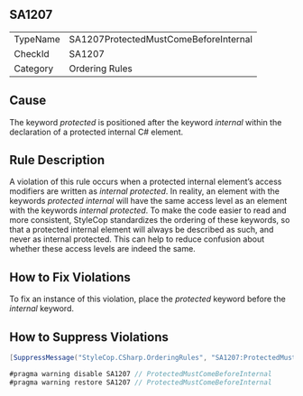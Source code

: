 ﻿## SA1207

<table>
<tr>
  <td>TypeName</td>
  <td>SA1207ProtectedMustComeBeforeInternal</td>
</tr>
<tr>
  <td>CheckId</td>
  <td>SA1207</td>
</tr>
<tr>
  <td>Category</td>
  <td>Ordering Rules</td>
</tr>
</table>

## Cause

The keyword *protected* is positioned after the keyword *internal* within the declaration of a protected internal C# element.

## Rule Description

A violation of this rule occurs when a protected internal element’s access modifiers are written as *internal protected*. In reality, an element with the keywords *protected internal* will have the same access level as an element with the keywords *internal protected*. To make the code easier to read and more consistent, StyleCop standardizes the ordering of these keywords, so that a protected internal element will always be described as such, and never as internal protected. This can help to reduce confusion about whether these access levels are indeed the same.

## How to Fix Violations

To fix an instance of this violation, place the *protected* keyword before the *internal* keyword.

## How to Suppress Violations

```csharp
[SuppressMessage("StyleCop.CSharp.OrderingRules", "SA1207:ProtectedMustComeBeforeInternal", Justification = "Reviewed.")]
```

```csharp
#pragma warning disable SA1207 // ProtectedMustComeBeforeInternal
#pragma warning restore SA1207 // ProtectedMustComeBeforeInternal
```
